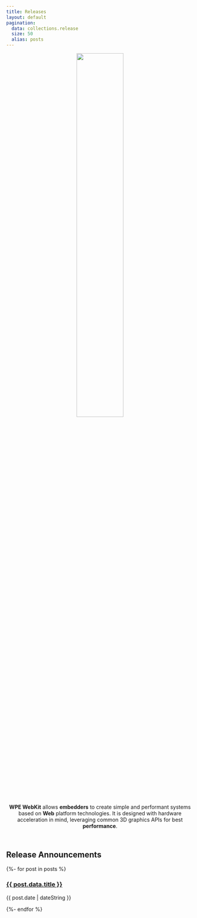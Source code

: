 ```yaml
---
title: Releases
layout: default
pagination:
  data: collections.release
  size: 50
  alias: posts
---
```

<!-- Header -->
<header class="masthead d-flex p-5">
  <div class="container text-center my-auto">
    <img style="width: 50%; margin-bottom: 3rem;" src="{{ '/assets/svg/web_Logo_Header_Color_300x110px.svg' | url }}">
    <p class="lead mb-0"><strong>WPE WebKit</strong> allows <strong>embedders</strong> to create simple and performant systems based on <strong>Web</strong> platform technologies. It is designed with hardware acceleration in mind, leveraging common 3D graphics APIs for best <strong>performance</strong>.</p>
</header>
<section class="content-section bg-primary text-white small-section">
  <div class="container text-center">
    <div class="content-section-heading">
      <h2>Release Announcements</h2>
    </div>
  </div>
</section>

<section class="content-section bg-light small-section">
  <div class="container text-center">
    <div class="row">
      <div class="col-lg-10 mx-auto lead text-left">
        {%- for post in posts %}
	        <h3 class="release-heading"><a href="{{ post.url | url }}">{{ post.data.title }}</a></h3>{{ post.date | dateString }}
	        <p></p>	
		{%- endfor %}
		</div>
	</div> 
</section>
<!-- nav aria-labelledby="my-pagination">
  <h2 id="my-pagination">This is my Pagination</h2>
  <ol>
	{%- for pageEntry in pagination.pages %}
	    <li>item</li>
	{%- endfor %}
  </ol>
</nav -->